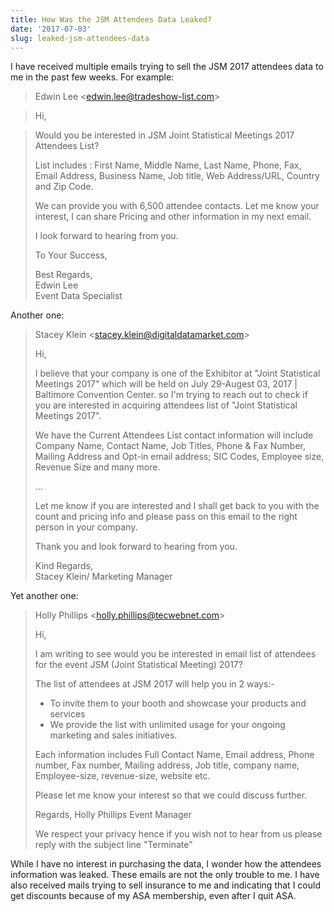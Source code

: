 ```yaml
---
title: How Was the JSM Attendees Data Leaked?
date: '2017-07-03'
slug: leaked-jsm-attendees-data
---
```


I have received multiple emails trying to sell the JSM 2017 attendees data to me in the past few weeks. For example:

> Edwin Lee \<edwin.lee@tradeshow-list.com\>

> Hi,
 
> Would you be interested in  JSM Joint Statistical Meetings 2017 Attendees List?
> 
> List includes :  First Name, Middle Name, Last Name, Phone, Fax, Email Address, Business Name, Job title, Web Address/URL, Country and Zip Code.
> 
> We can provide you with 6,500 attendee contacts. Let me know your interest, I can share Pricing and other information in my next email.
> 
> I look forward to hearing from you.
> 
> To Your Success,
> 
> Best Regards,  
> Edwin Lee  
> Event Data Specialist

Another one:

> Stacey Klein \<stacey.klein@digitaldatamarket.com\>
> 
> Hi,
>  
> I believe that  your company is one of the Exhibitor at "Joint Statistical Meetings 2017" which will be held on July 29-Augest 03, 2017 | Baltimore Convention Center. so I'm trying to reach out to check if you are interested in acquiring attendees list of "Joint Statistical Meetings 2017".
>  
> We have the Current Attendees List contact information will include Company Name, Contact Name, Job Titles, Phone & Fax Number, Mailing Address and Opt-in email address; SIC Codes, Employee size, Revenue Size and many more.
>  
> ...
> 
> Let me know if you are interested and I shall get back to you with the count and pricing info and please pass on this email to the right person in your company.
>  
> Thank you and look forward to hearing from you.
>  
> Kind Regards,   
> Stacey Klein/ Marketing Manager

Yet another one:

> Holly Phillips \<holly.phillips@tecwebnet.com\>
> 
> Hi,
>  
> I am writing to see would you be interested in email list of attendees for the event JSM (Joint Statistical Meeting) 2017?
> 
> The list of attendees at JSM 2017 will help you in 2 ways:-
> 
> - To invite them to your booth and showcase your products and services
> - We provide the list with unlimited usage for your ongoing marketing and sales initiatives.
> 
> Each information includes Full Contact Name, Email address, Phone number, Fax number, Mailing address, Job title, company name, Employee-size, revenue-size, website etc.
> 
> Please let me know your interest so that we could discuss further.
> 
> Regards,
> Holly Phillips
> Event Manager
>  
> We respect your privacy hence if you wish not to hear from us please reply with the subject line "Terminate"

While I have no interest in purchasing the data, I wonder how the attendees information was leaked. These emails are not the only trouble to me. I have also received mails trying to sell insurance to me and indicating that I could get discounts because of my ASA membership, even after I quit ASA.
